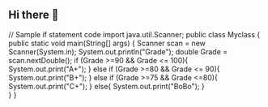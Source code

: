 ## Hi there 👋

// Sample if statement code
import java.util.Scanner;
public class Myclass {
    public static void main(String[] args) {
        Scanner scan = new Scanner(System.in);
        System.out.println("Grade");
        double Grade = scan.nextDouble();
     if (Grade >=90 && Grade <= 100){
           System.out.print("A+");
       }
       else if (Grade >=80 && Grade <= 90){
           System.out.print("B+");
       }
       else if (Grade >=75 && Grade <=80){
           System.out.print("C+");
       }
       else{
           System.out.print("BoBo");
        }   
    }
}


